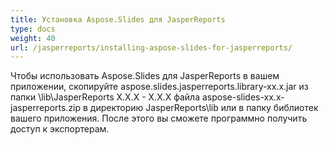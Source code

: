 ```yaml
---
title: Установка Aspose.Slides для JasperReports
type: docs
weight: 40
url: /jasperreports/installing-aspose-slides-for-jasperreports/
---
```


Чтобы использовать Aspose.Slides для JasperReports в вашем приложении, скопируйте aspose.slides.jasperreports.library-xx.x.jar из папки \lib\JasperReports X.X.X - X.X.X файла aspose-slides-xx.x-jasperreports.zip в директорию JasperReports\lib или в папку библиотек вашего приложения. После этого вы сможете программно получить доступ к экспортерам.
